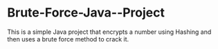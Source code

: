 # Brute-Force-Java--Project
This is a simple Java project that encrypts a number using Hashing and then uses a brute force method to crack it. 
